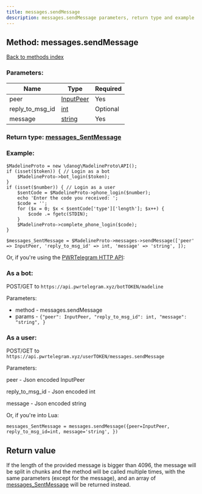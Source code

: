 ```yaml
---
title: messages.sendMessage
description: messages.sendMessage parameters, return type and example
---
```

## Method: messages.sendMessage  
[Back to methods index](index.md)


### Parameters:

| Name     |    Type       | Required |
|----------|---------------|----------|
|peer|[InputPeer](../types/InputPeer.md) | Yes|
|reply\_to\_msg\_id|[int](../types/int.md) | Optional|
|message|[string](../types/string.md) | Yes|


### Return type: [messages\_SentMessage](../types/messages_SentMessage.md)

### Example:


```
$MadelineProto = new \danog\MadelineProto\API();
if (isset($token)) { // Login as a bot
    $MadelineProto->bot_login($token);
}
if (isset($number)) { // Login as a user
    $sentCode = $MadelineProto->phone_login($number);
    echo 'Enter the code you received: ';
    $code = '';
    for ($x = 0; $x < $sentCode['type']['length']; $x++) {
        $code .= fgetc(STDIN);
    }
    $MadelineProto->complete_phone_login($code);
}

$messages_SentMessage = $MadelineProto->messages->sendMessage(['peer' => InputPeer, 'reply_to_msg_id' => int, 'message' => 'string', ]);
```

Or, if you're using the [PWRTelegram HTTP API](https://pwrtelegram.xyz):

### As a bot:

POST/GET to `https://api.pwrtelegram.xyz/botTOKEN/madeline`

Parameters:

* method - messages.sendMessage
* params - `{"peer": InputPeer, "reply_to_msg_id": int, "message": "string", }`



### As a user:

POST/GET to `https://api.pwrtelegram.xyz/userTOKEN/messages.sendMessage`

Parameters:

peer - Json encoded InputPeer

reply_to_msg_id - Json encoded int

message - Json encoded string




Or, if you're into Lua:

```
messages_SentMessage = messages.sendMessage({peer=InputPeer, reply_to_msg_id=int, message='string', })
```


## Return value 

If the length of the provided message is bigger than 4096, the message will be split in chunks and the method will be called multiple times, with the same parameters (except for the message), and an array of [messages\_SentMessage](../types/messages_SentMessage.md) will be returned instead.


